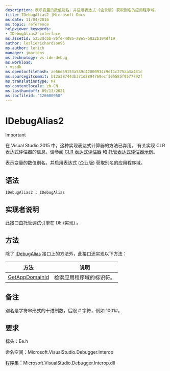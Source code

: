 ```yaml
---
description: 表示变量的数值别名，并启用表达式 (企业版) 获取别名的应用程序域。
title: IDebugAlias2 |Microsoft Docs
ms.date: 11/04/2016
ms.topic: reference
helpviewer_keywords:
- IDebugAlias2 interface
ms.assetid: 5252dcbb-8bfe-4d8a-a8e5-b022b194df19
author: leslierichardson95
ms.author: lerich
manager: jmartens
ms.technology: vs-ide-debug
ms.workload:
- vssdk
ms.openlocfilehash: ae66d69153a539c42000914c9df1c275aa3a431c
ms.sourcegitcommit: b12a38744db371d2894769ecf305585f9577792f
ms.translationtype: MT
ms.contentlocale: zh-CN
ms.lasthandoff: 09/13/2021
ms.locfileid: "126600958"
---
```

# <a name="idebugalias2"></a>IDebugAlias2
> [!IMPORTANT]
> 在 Visual Studio 2015 中，这种实现表达式计算器的方法已弃用。 有关实现 CLR 表达式评估器的信息，请参阅 [CLR 表达式评估器](https://github.com/Microsoft/ConcordExtensibilitySamples/wiki/CLR-Expression-Evaluators) 和 [托管表达式评估器示例](https://github.com/Microsoft/ConcordExtensibilitySamples/wiki/Managed-Expression-Evaluator-Sample)。

 表示变量的数值别名，并启用表达式 (企业版) 获取别名的应用程序域。

## <a name="syntax"></a>语法

```
IDebugAlias2 : IDebugAlias
```

## <a name="notes-for-implementers"></a>实现者说明
 此接口由托管调试引擎在 DE (实现) 。

## <a name="methods"></a>方法
 除了 [IDebugAlias](../../../extensibility/debugger/reference/idebugalias.md) 接口上的方法外，此接口还实现以下方法：

|方法|说明|
|------------|-----------------|
|[GetAppDomainId](../../../extensibility/debugger/reference/idebugalias2-getappdomainid.md)|检索应用程序域的标识符。|

## <a name="remarks"></a>备注
 别名是字符串形式的十进制数，后跟 # 字符，例如 1001#。

## <a name="requirements"></a>要求
 标头：Ee.h

 命名空间：Microsoft.VisualStudio.Debugger.Interop

 程序集：Microsoft.VisualStudio.Debugger.Interop.dll
